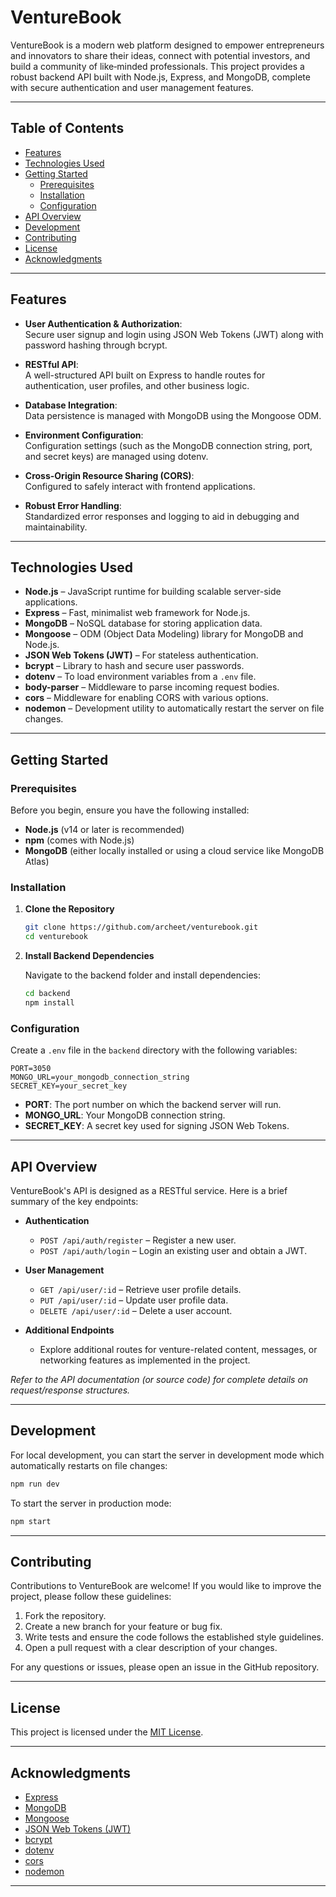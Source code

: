 # VentureBook

VentureBook is a modern web platform designed to empower entrepreneurs and innovators to share their ideas, connect with potential investors, and build a community of like‐minded professionals. This project provides a robust backend API built with Node.js, Express, and MongoDB, complete with secure authentication and user management features.

---

## Table of Contents

- [Features](#features)
- [Technologies Used](#technologies-used)
- [Getting Started](#getting-started)
  - [Prerequisites](#prerequisites)
  - [Installation](#installation)
  - [Configuration](#configuration)
- [API Overview](#api-overview)
- [Development](#development)
- [Contributing](#contributing)
- [License](#license)
- [Acknowledgments](#acknowledgments)

---

## Features

- **User Authentication & Authorization**:  
  Secure user signup and login using JSON Web Tokens (JWT) along with password hashing through bcrypt.

- **RESTful API**:  
  A well-structured API built on Express to handle routes for authentication, user profiles, and other business logic.

- **Database Integration**:  
  Data persistence is managed with MongoDB using the Mongoose ODM.

- **Environment Configuration**:  
  Configuration settings (such as the MongoDB connection string, port, and secret keys) are managed using dotenv.

- **Cross-Origin Resource Sharing (CORS)**:  
  Configured to safely interact with frontend applications.

- **Robust Error Handling**:  
  Standardized error responses and logging to aid in debugging and maintainability.

---

## Technologies Used

- **Node.js** – JavaScript runtime for building scalable server-side applications.
- **Express** – Fast, minimalist web framework for Node.js.
- **MongoDB** – NoSQL database for storing application data.
- **Mongoose** – ODM (Object Data Modeling) library for MongoDB and Node.js.
- **JSON Web Tokens (JWT)** – For stateless authentication.
- **bcrypt** – Library to hash and secure user passwords.
- **dotenv** – To load environment variables from a `.env` file.
- **body-parser** – Middleware to parse incoming request bodies.
- **cors** – Middleware for enabling CORS with various options.
- **nodemon** – Development utility to automatically restart the server on file changes.

---

## Getting Started

### Prerequisites

Before you begin, ensure you have the following installed:

- **Node.js** (v14 or later is recommended)
- **npm** (comes with Node.js)
- **MongoDB** (either locally installed or using a cloud service like MongoDB Atlas)

### Installation

1. **Clone the Repository**

   ```bash
   git clone https://github.com/archeet/venturebook.git
   cd venturebook
   ```

2. **Install Backend Dependencies**

   Navigate to the backend folder and install dependencies:

   ```bash
   cd backend
   npm install
   ```

### Configuration

Create a `.env` file in the `backend` directory with the following variables:

```dotenv
PORT=3050
MONGO_URL=your_mongodb_connection_string
SECRET_KEY=your_secret_key
```

- **PORT**: The port number on which the backend server will run.
- **MONGO_URL**: Your MongoDB connection string.
- **SECRET_KEY**: A secret key used for signing JSON Web Tokens.

---

## API Overview

VentureBook's API is designed as a RESTful service. Here is a brief summary of the key endpoints:

- **Authentication**
  - `POST /api/auth/register` – Register a new user.
  - `POST /api/auth/login` – Login an existing user and obtain a JWT.

- **User Management**
  - `GET /api/user/:id` – Retrieve user profile details.
  - `PUT /api/user/:id` – Update user profile data.
  - `DELETE /api/user/:id` – Delete a user account.

- **Additional Endpoints**
  - Explore additional routes for venture-related content, messages, or networking features as implemented in the project.

*Refer to the API documentation (or source code) for complete details on request/response structures.*

---

## Development

For local development, you can start the server in development mode which automatically restarts on file changes:

```bash
npm run dev
```

To start the server in production mode:

```bash
npm start
```

---

## Contributing

Contributions to VentureBook are welcome! If you would like to improve the project, please follow these guidelines:

1. Fork the repository.
2. Create a new branch for your feature or bug fix.
3. Write tests and ensure the code follows the established style guidelines.
4. Open a pull request with a clear description of your changes.

For any questions or issues, please open an issue in the GitHub repository.

---

## License

This project is licensed under the [MIT License](LICENSE).

---

## Acknowledgments

- [Express](https://expressjs.com/)
- [MongoDB](https://www.mongodb.com/)
- [Mongoose](https://mongoosejs.com/)
- [JSON Web Tokens (JWT)](https://jwt.io/)
- [bcrypt](https://github.com/kelektiv/node.bcrypt.js)
- [dotenv](https://github.com/motdotla/dotenv)
- [cors](https://github.com/expressjs/cors)
- [nodemon](https://nodemon.io/)

---
